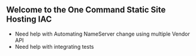 ## Welcome to the One Command Static Site Hosting IAC

- Need help with Automating NameServer change using multiple Vendor API
- Need help with integrating tests   